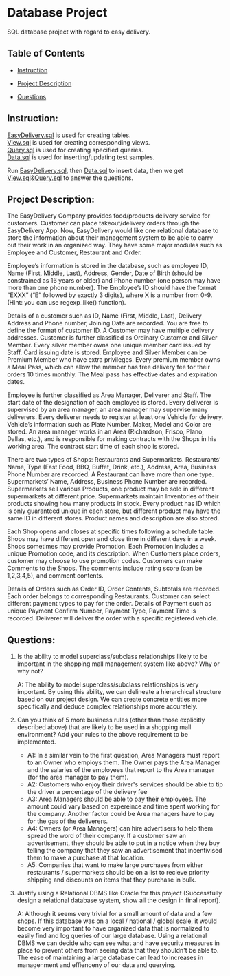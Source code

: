 # Database Project
SQL database project with regard to easy delivery.


## Table of Contents
  - [Instruction](#instruction)

  - [Project Description](#project-description)

  - [Questions](#questions)


  

  <!-- - [Result](#result) -->

## Instruction: 
[EasyDelivery.sql](EasyDelivery.sql) is used for creating tables.\
[View.sql](View.sql) is used for creating corresponding views.\
[Query.sql](Query.sql) is used for creating specified queries.\
[Data.sql](Data.sql) is used for inserting/updating test samples.

Run [EasyDelivery.sql](EasyDelivery.sql), then [Data.sql](Data.sql) to insert data, then we get [View.sql](View.sql)&[Query.sql](Query.sql) to answer the questions.

## Project Description:

The EasyDelivery Company provides food/products delivery service for customers. Customer can place takeout/delivery orders through the EasyDelivery App. Now, EasyDelivery would like one relational database to store the information about their management system to be able to carry out their work in an organized way. They have some major modules such as Employee and Customer, Restaurant and Order.

Employee’s information is stored in the database, such as employee ID, Name (First, Middle, Last), Address, Gender, Date of Birth (should be constrained as 16 years or older) and Phone number (one person may have more than one phone number). The Employee’s ID should have the format “EXXX” (“E” followed by exactly 3 digits), where X is a number from 0-9. (Hint: you can use regexp_like() function).

Details of a customer such as ID, Name (First, Middle, Last), Delivery Address and Phone number, Joining Date are recorded. You are free to define the format of customer ID. A Customer may have multiple delivery addresses. Customer is further classified as Ordinary Customer and Silver Member. Every silver member owns one unique member card issued by Staff. Card issuing date is stored. Employee and Silver Member can be Premium Member who have extra privileges. Every premium member owns a Meal Pass, which can allow the member has free delivery fee for their orders 10 times monthly. The Meal pass has effective dates and expiration dates.

Employee is further classified as Area Manager, Deliverer and Staff. The start date of the designation of each employee is stored. Every deliverer is supervised by an area manager, an area manager may supervise many deliverers. Every deliverer needs to register at least one Vehicle for delivery. Vehicle’s information such as Plate Number, Maker, Model and Color are stored. An area manager works in an Area (Richardson, Frisco, Plano, Dallas, etc.), and is responsible for making contracts with the Shops in his working area. The contract start time of each shop is stored.

There are two types of Shops: Restaurants and Supermarkets. Restaurants’ Name, Type (Fast Food, BBQ, Buffet, Drink, etc.), Address, Area, Business Phone Number are recorded. A Restaurant can have more than one type. Supermarkets’ Name, Address, Business Phone Number are recorded. Supermarkets sell various Products, one product may be sold in different supermarkets at different price. Supermarkets maintain Inventories of their products showing how many products in stock. Every product has ID which is only guaranteed unique in each store, but different product may have the same ID in different stores. Product names and description are also stored.

Each Shop opens and closes at specific times following a schedule table. Shops may have different open and close time in different days in a week. Shops sometimes may provide Promotion. Each Promotion includes a unique Promotion code, and its description. When Customers place orders, customer may choose to use promotion codes. Customers can make Comments to the Shops. The comments include rating score (can be 1,2,3,4,5), and comment contents.

Details of Orders such as Order ID, Order Contents, Subtotals are recorded. Each order belongs to corresponding Restaurants. Customer can select different payment types to pay for the order. Details of Payment such as unique Payment Confirm Number, Payment Type, Payment Time is recorded. Deliverer will deliver the order with a specific registered vehicle.

## Questions: 
1. Is the ability to model superclass/subclass relationships likely to be important in the shopping mall management system like above? Why or why not?

    A: The ability to model superclass/subclass relationships is very important. By using this ability, we can delineate a hierarchical structure based on our project design. We can create concrete entities more specifically and deduce complex relationships more accurately.
    

2. Can you think of 5 more business rules (other than those explicitly described above) that are likely to be used in a shopping mall environment? Add your rules to the above requirement to be implemented.
  
    * A1: In a similar vein to the first question, Area Managers must report to an Owner who employs them. The Owner pays the Area Manager and the salaries of the employees that report to the Area manager (for the area manager to pay them).
    * A2: Customers who enjoy their driver's services should be able to tip the driver a percentage of the delivery fee
    * A3: Area Managers should be able to pay their employees. The amount could vary based on expereince and time spent working for the company. Another factor could be Area managers have to pay for the gas of the deliverers.
    * A4: Owners (or Area Managers) can hire advertisers to help them spread the word of their company. If a customer saw an advertisement, they should be able to put in a notice when they buy telling the company that they saw an advertisement that incentivised them to make a purchase at that location.
    * A5: Companies that want to make large purchases from either restaurants / supermarkets should be on a list to recieve priority shipping and discounts on items that they purchase in bulk.
    
3. Justify using a Relational DBMS like Oracle for this project (Successfully design a relational database system, show all the design in final report).

    A: Although it seems very trivial for a small amount of data and a few shops. If this database was on a local / national / global scale, it would become very important to have organized data that is normalized to easily find and log queries of our large database. Using a relational DBMS we can decide who can see what and have security measures in place to prevent others from seeing data that they shouldn't be able to. The ease of maintaining a large database can lead to increases in managenment and effienceny of our data and querying. 
